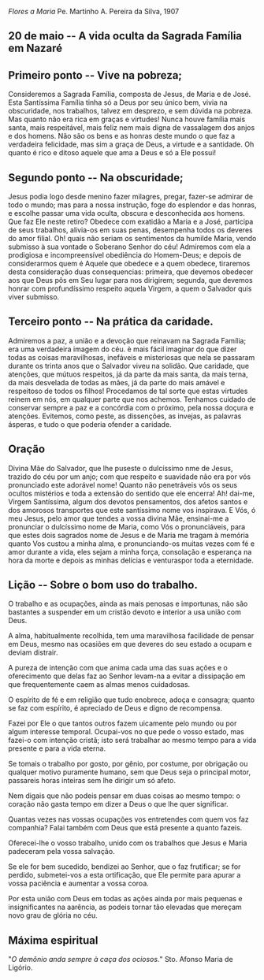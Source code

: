 *Flores a Maria*
Pe. Martinho A. Pereira da Silva, 1907

## 20 de  maio -- A vida oculta da Sagrada Família em Nazaré

## Primeiro ponto -- Vive na pobreza;

Consideremos a Sagrada Família, composta de Jesus, de Maria e de José. Esta Santíssima Família tinha só a Deus por seu único bem, vivia na obscuridade, nos trabalhos, talvez em desprezo, e sem dúvida na pobreza. Mas quanto não era rica em graças e virtudes! Nunca houve família mais santa, mais respeitável, mais feliz nem mais digna de vassalagem dos anjos e dos homens. Não são os bens e as honras deste mundo o que faz a verdadeira felicidade, mas sim a graça de Deus, a virtude e a santidade. Oh quanto é rico e ditoso aquele que ama a Deus e só a Ele possui!

## Segundo ponto -- Na obscuridade;

Jesus podia logo desde menino fazer milagres, pregar, fazer-se admirar de todo o mundo; mas para a nossa instrução, foge do esplendor e das honras, e escolhe passar uma vida oculta, obscura e desconhecida aos homens. Que faz Ele neste retiro? Obedece com exatidão a Maria e a José, participa de seus trabalhos, alivia-os em suas penas, desempenha todos os deveres do amor filial. Oh! quais não seriam os sentimentos da humilde Maria, vendo submisso à sua vontade o Soberano Senhor do céu! Admiremos com ela a prodigiosa e incompreensível obediência do Homem-Deus; e depois de considerarmos quem é Aquele que obedece e a quem obedece, tiraremos desta consideração duas consequencias: primeira, que devemos obedecer aos que Deus pôs em Seu lugar para nos dirigirem; segunda, que devemos honrar com profundíssimo respeito aquela Virgem, a quem o Salvador quis viver submisso.

## Terceiro ponto -- Na prática da caridade.

Admiremos a paz, a união e a devoção que reinavam na Sagrada Família; era uma verdadeira imagem do céu. è mais fácil imaginar do que dizer todas as coisas maravilhosas, inefáveis e misteriosas que nela se passaram durante os trinta anos que o Salvador viveu na solidão. Que caridade, que atenções, que mútuos respeitos, já da parte da mais santa, da mais terna, da mais desvelada de todas as mães, já da parte do mais amável e respeitoso de todos os filhos! Procedamos de tal sorte que estas virtudes reinem em nós, em qualquer parte que nos achemos. Tenhamos cuidado de conservar sempre a paz e a concórdia com o próximo, pela nossa doçura e atenções. Evitemos, como peste, as dissenções, as invejas, as palavras ásperas, e tudo o que poderia ofender a caridade.

## Oração

Divina Mãe do Salvador, que lhe puseste o dulcíssimo nme de Jesus, trazido do céu por um anjo; com que respeito e suavidade não era por vós pronunciado este adorável nome! Quanto não penetráveis vós os seus ocultos mistérios e toda a extensão do sentido que ele encerra! Ah! dai-me, Virgem Santíssima, algum dos devotos pensamentos, dos afetos santos e dos amorosos transportes que este santíssimo nome vos inspirava. E Vós, ó meu Jesus, pelo amor que tendes a vossa divina Mãe, ensinai-me a pronunciar o dulcíssimo nome de Maria, como Vós o pronunciáveis, para que estes dois sagrados nome de Jesus e de Maria me tragam à memória quanto Vos custou a minha alma, e pronunciando-os muitas vezes com fé e amor durante a vida, eles sejam a minha força, consolação e esperança na hora da morte e depois as minhas delícias e venturaspor toda a eternidade.

## Lição -- Sobre o bom uso do trabalho.

O trabalho e as ocupações, ainda as mais penosas e importunas, não são bastantes a suspender em um cristão devoto e interior a usa união com Deus.

A alma, habitualmente recolhida, tem uma maravilhosa facilidade de pensar em Deus, mesmo nas ocasiões em que deveres do seu estado a ocupam e deviam distrair.

A pureza de intenção com que anima cada uma das suas ações e o oferecimento que delas faz ao Senhor levam-na a evitar a dissipação em que frequentemente caem as almas menos cuidadosas.

O espírito de fé e em religião que tudo enobrece, adoça e consagra; quanto se faz com espírito, é apreciado de Deus e digno de recompensa.

Fazei por Ele o que tantos outros fazem uicamente pelo mundo ou por algum interesse temporal. Ocupai-vos no que pede o vosso estado, mas fazei-o com intenção cristã; isto será trabalhar ao mesmo tempo para a vida presente e para a vida eterna.

Se tomais o trabalho por gosto, por gênio, por costume, por obrigação ou qualquer motivo puramente humano, sem que Deus seja o principal motor, passareis horas inteiras sem lhe dirigir um só afeto.

Nem digais que não podeis pensar em duas coisas ao mesmo tempo: o coração não gasta tempo em dizer a Deus o que lhe quer significar.

Quantas vezes nas vossas ocupações vos entretendes com quem vos faz companhia? Falai também com Deus que está presente a quanto fazeis.

Oferecei-lhe o vosso trabalho, unido com os trabalhos que Jesus e Maria padeceram pela vossa salvação.

Se ele for bem sucedido, bendizei ao Senhor, que o faz frutificar; se for perdido, submetei-vos a esta ortificação, que Ele permite para apurar a vossa paciência e aumentar a vossa coroa.

Por esta união com Deus em todas as ações ainda por mais pequenas e insignificantes na aarência, as podeis tornar tão elevadas que mereçam novo grau de glória no céu.

## Máxima espiritual

"_O demônio anda sempre à caça dos ociosos._" Sto. Afonso Maria de Ligório.
